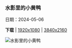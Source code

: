 ### 水影里的小黄鸭

日期：2024-05-06

**下载**  |  [1920x1080](https://cn.bing.com/th?id=OHR.LittleDuckling_ZH-CN2922471258_1920x1080.jpg)  |  [3840x2160](https://cn.bing.com/th?id=OHR.LittleDuckling_ZH-CN2922471258_UHD.jpg)

![水影里的小黄鸭](https://cn.bing.com/th?id=OHR.LittleDuckling_ZH-CN2922471258_1920x1080.jpg "一只小鸭子在水草地上游泳，萨福克郡，英国 (© Nick Hurst/Getty Images)")

